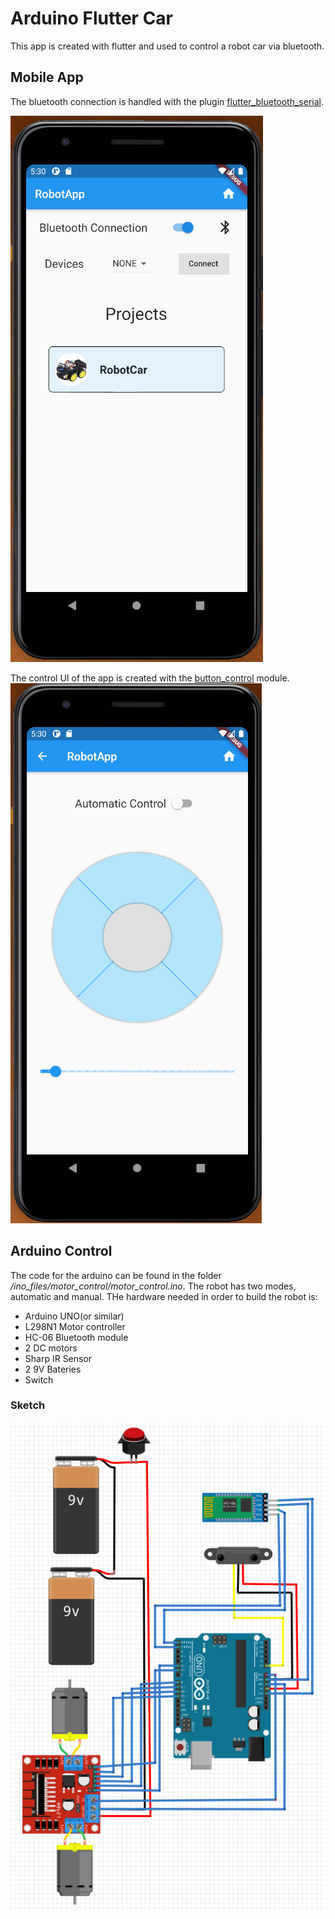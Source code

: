 # Arduino Flutter Car

This app is created with flutter and used to control a robot car via bluetooth.

## Mobile App

The bluetooth connection is handled with the plugin [flutter_bluetooth_serial](https://pub.dev/packages/flutter_bluetooth_serial).

![App UI](/images/UI_flutter_Page1.png)

The control UI of the app is created with the [button_control](https://pub.dev/packages/control_button) module.
![App UI](/images/UI_flutter_Page2.png)

## Arduino Control

The code for the arduino can be found in the folder _/ino_files/motor_control/motor_control.ino_.
The robot has two modes, automatic and manual.
THe hardware needed in order to build the robot is:

- Arduino UNO(or similar)
- L298N1 Motor controller
- HC-06 Bluetooth module
- 2 DC motors
- Sharp IR Sensor
- 2 9V Bateries
- Switch

### Sketch

![Sketch](/images/Sketch_Arduino.png)
